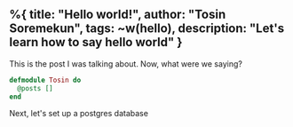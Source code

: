 %{
  title: "Hello world!",
  author: "Tosin Soremekun",
  tags: ~w(hello),
  description: "Let's learn how to say hello world"
}
---
This is the post I was talking about. Now, what were we saying?
```elixir
defmodule Tosin do
  @posts []
end
```

Next, let's set up a postgres database